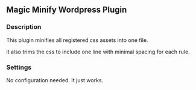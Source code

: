 ## Magic Minify Wordpress Plugin

### Description

This plugin minifies all registered css assets into one file.

it also trims the css to include one line with minimal spacing for each rule.

### Settings
No configuration needed. It just works.
